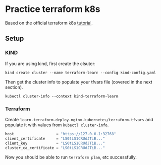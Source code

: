# Practice terraform k8s

Based on the official terraform k8s
[tutorial][tutorial].

## Setup

### KIND

If you are using kind, first create the clsuter:

```shell
kind create cluster --name terraform-learn --config kind-config.yaml
```

Then get the cluster info to populate your tfvars file (covered in the next
section).

```shell
kubectl cluster-info --context kind-terraform-learn
```

### Terraform

Create `learn-terraform-deploy-nginx-kubernetes/terraform.tfvars` and populate
it with values from `kubectl cluster-info`.

```terraform
host                   = "https://127.0.0.1:32768"
client_certificate     = "LS0tLS1CRUdJTiB..."
client_key             = "LS0tLS1CRUdJTiB..."
cluster_ca_certificate = "LS0tLS1CRUdJTiB..."
```

Now you should be able to run `terraform plan`, etc successfully.

[tutorial]: https://developer.hashicorp.com/terraform/tutorials/kubernetes/kubernetes-provider
